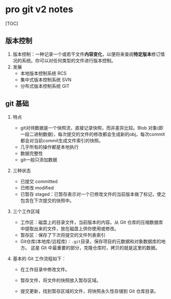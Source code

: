 # pro git v2 notes

[TOC]

## 版本控制

1. 版本控制：一种记录一个或若干文件**内容变化**，以便将来查阅**特定版本**修订情况的系统。你可以对任何类型的文件进行版本控制。
2. 发展
	* 本地版本控制系统 RCS
	* 集中式版本控制系统 SVN
	* 分布式版本控制系统 GIT

## git 基础

1. 特点

	* git对待数据是一个快照流，直接记录快照，而非差异比较。Blob 对象(即一段二进制数据)，每次提交的文件的修改都会生成新的obj，每次commit都会对当前commit生成文件索引的快照。
	* 几乎所有的操作都是本地执行
	* 数据完整性
	* git一般只添加数据

2. 三种状态

	* 已提交 committed
	* 已修改 modified
	* 已暂存 staged：已暂存表示对一个已修改文件的当前版本做了标记，使之包含在下次提交的快照中。

3. 三个工作区域

	* 工作区：磁盘上的目录文件，当前版本的内容。从 Git 仓库的压缩数据库中提取出来的文件，放在磁盘上供你使用或修改。
	* 暂存区：保存了下次将提交的文件列表索引
	* Git仓库(本地库/远程库)：`.git`目录，保存项目的元数据和对象数据库的地方。 这是 Git 中最重要的部分，克隆仓库时，拷贝的就是这里的数据。

4. 基本的 Git 工作流程如下：

	* 在工作目录中修改文件。

	* 暂存文件，将文件的快照放入暂存区域。

	* 提交更新，找到暂存区域的文件，将快照永久性存储到 Git 仓库目录。

